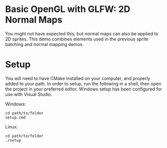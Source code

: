 # Basic OpenGL with GLFW: 2D Normal Maps

You might not have expected this, but normal maps can also be applied to 2D sprites.
This demo combines elements used in the previous sprite batching and normal mapping demos.

# Setup

You will need to have CMake installed on your computer, and properly added to your path.
In order to setup, run the following in a shell, then open the project in your preferred editor.
Windows setup has been configured for use with Visual Studio.

Windows:
```
cd path/to/folder
setup.cmd
```
Linux:
```
cd path/to/folder
./setup
```
